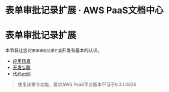 # 表单审批记录扩展 · AWS PaaS文档中心

# 表单审批记录扩展

本节将让您对`表单审批记录扩展`开发有基本的认识。

  * [应用场景](<formcommentextends_scenes.html>)
  * [开发步骤](<formcommentextends_dev.html>)
  * [代码示例](<formcommentextends_sample.html>)

> 使用该章节功能，要求AWS PaaS平台版本不低于6.3.1.0626